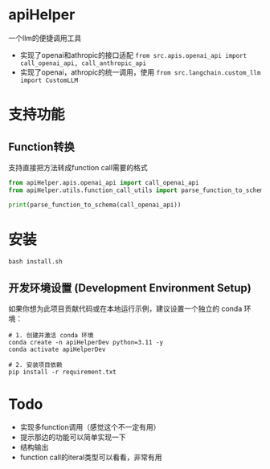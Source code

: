 # apiHelper

一个llm的便捷调用工具

- 实现了openai和athropic的接口适配 `from src.apis.openai_api import call_openai_api, call_anthropic_api`
- 实现了openai，athropic的统一调用，使用 `from src.langchain.custom_llm import CustomLLM`

# 支持功能

## Function转换

支持直接把方法转成function call需要的格式

```python
from apiHelper.apis.openai_api import call_openai_api
from apiHelper.utils.function_call_utils import parse_function_to_schema

print(parse_function_to_schema(call_openai_api))
```

# 安装

```shell
bash install.sh
```

## 开发环境设置 (Development Environment Setup)

如果你想为此项目贡献代码或在本地运行示例，建议设置一个独立的 conda 环境：

```shell
# 1. 创建并激活 conda 环境
conda create -n apiHelperDev python=3.11 -y
conda activate apiHelperDev

# 2. 安装项目依赖
pip install -r requirement.txt
```

# Todo

- 实现多function调用（感觉这个不一定有用）
- 提示那边的功能可以简单实现一下
- 结构输出
- function call的iteral类型可以看看，非常有用
